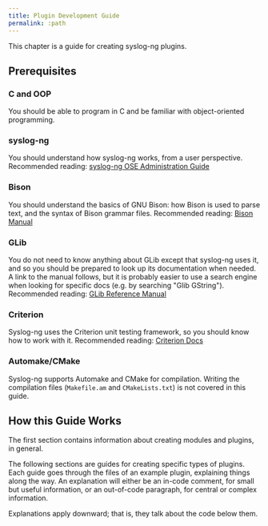 ```yaml
---
title: Plugin Development Guide
permalink: :path
---
```


This chapter is a guide for creating syslog-ng plugins.

## Prerequisites

### C and OOP

You should be able to program in C and be familiar with object-oriented programming.

### syslog-ng

You should understand how syslog-ng works, from a user perspective.
Recommended reading: [syslog-ng OSE Administration Guide](https://www.syslog-ng.com/technical-documents/list/syslog-ng-open-source-edition/)

### Bison

You should understand the basics of GNU Bison: how Bison is used to parse text, and the syntax of Bison grammar files.
Recommended reading: [Bison Manual](https://www.gnu.org/software/bison/manual/)

### GLib

You do not need to know anything about GLib except that syslog-ng uses it, and so you should be prepared to look up its documentation when needed. A link to the manual follows, but it is probably easier to use a search engine when looking for specific docs (e.g. by searching "Glib GString").
Recommended reading: [GLib Reference Manual](https://developer.gnome.org/glib/)

### Criterion

Syslog-ng uses the Criterion unit testing framework, so you should know how to work with it.
Recommended reading: [Criterion Docs](https://criterion.readthedocs.io/)

### Automake/CMake

Syslog-ng supports Automake and CMake for compilation. Writing the compilation files (`Makefile.am` and `CMakeLists.txt`) is not covered in this guide.

## How this Guide Works

The first section contains information about creating modules and plugins, in general.

The following sections are guides for creating specific types of plugins. Each guide goes through the files of an example plugin, explaining things along the way. An explanation will either be an in-code comment, for small but useful information, or an out-of-code paragraph, for central or complex information.

Explanations apply downward; that is, they talk about the code below them.
